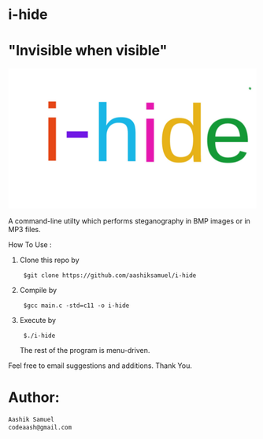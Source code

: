 # i-hide
#   "Invisible when visible"

![Alt text](/i-hide.jpg?raw=true)

A command-line utilty which performs steganography in BMP images or in MP3 files.


How To Use :

1) Clone this repo by

        $git clone https://github.com/aashiksamuel/i-hide
        
2) Compile by

        $gcc main.c -std=c11 -o i-hide
        
3) Execute by

        $./i-hide

    The rest of the program is menu-driven.


Feel free to email suggestions and additions.
Thank You.


# Author:
    Aashik Samuel
    codeaash@gmail.com
